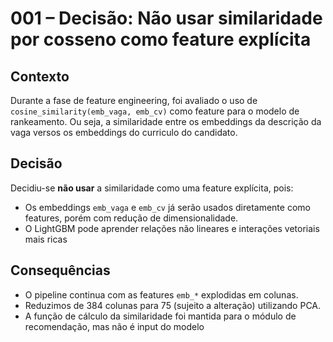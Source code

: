 # 001 – Decisão: Não usar similaridade por cosseno como feature explícita

## Contexto
Durante a fase de feature engineering, foi avaliado o uso de `cosine_similarity(emb_vaga, emb_cv)` como feature para o modelo de rankeamento. Ou seja, a similaridade entre os embeddings da descrição da vaga versos os embeddings do curriculo do candidato.

## Decisão
Decidiu-se **não usar** a similaridade como uma feature explícita, pois:
- Os embeddings `emb_vaga` e `emb_cv` já serão  usados diretamente como features, porém com redução de dimensionalidade.
- O LightGBM pode aprender relações não lineares e interações vetoriais mais ricas

## Consequências
- O pipeline continua com as features `emb_*` explodidas em colunas.
- Reduzimos de 384 colunas para 75 (sujeito a alteração) utilizando PCA.
- A função de cálculo da similaridade foi mantida para o módulo de recomendação, mas não é input do modelo
